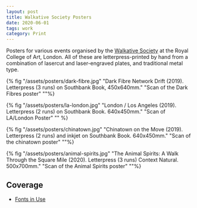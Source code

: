 ```yaml
---
layout: post
title: Walkative Society Posters
date: 2020-06-01
tags: work
category: Print
---
```


Posters for various events organised by the [Walkative Society](https://www.instagram.com/thewalkativeproject/) at the Royal College of Art, London. All of these are letterpress-printed by hand from a combination of lasercut and laser-engraved plates, and traditional metal type.

{% fig "/assets/posters/dark-fibre.jpg" "Dark Fibre Network Drift (2019). Letterpress (3 runs) on Southbank Book, 450x640mm." "Scan of the Dark Fibres poster" ""%}

{% fig "/assets/posters/la-london.jpg" "London / Los Angeles (2019). Letterpress (2 runs) on Southbank Book. 640x450mm." "Scan of LA/London Poster" "" %}


{% fig "/assets/posters/chinatown.jpg" "Chinatown on the Move (2019). Letterpress (2 runs) and inkjet on Southbank Book. 640x450mm." "Scan of the chinatown poster" ""%}


{% fig "/assets/posters/animal-spirits.jpg" "The Animal Spirits: A Walk Through the Square Mile (2020). Letterpress (3 runs) Context Natural. 500x700mm." "Scan of the Animal Spirits poster" ""%}

## Coverage

- [Fonts in Use](https://fontsinuse.com/uses/33845/the-animal-spirits-poster)